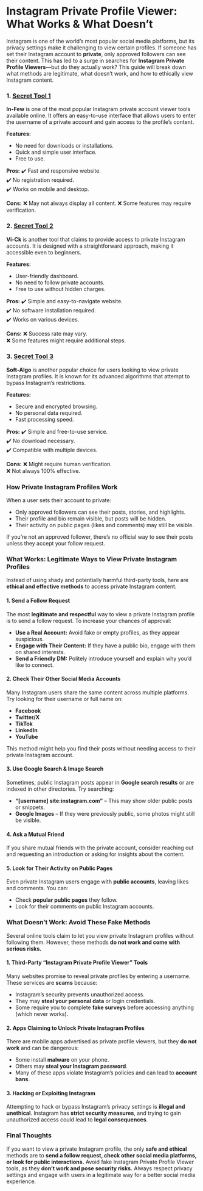 # **Instagram Private Profile Viewer: What Works & What Doesn’t**

Instagram is one of the world’s most popular social media platforms, but its privacy settings make it challenging to view certain profiles. If someone has set their Instagram account to **private**, only approved followers can see their content. This has led to a surge in searches for **Instagram Private Profile Viewers**—but do they actually work? This guide will break down what methods are legitimate, what doesn’t work, and how to ethically view Instagram content.
### 1. [Secret Tool 1](https://t.co/46uDOjAxrs)
**In-Few** is one of the most popular Instagram private account viewer tools available online. It offers an easy-to-use interface that allows users to enter the username of a private account and gain access to the profile’s content.

**Features:**
- No need for downloads or installations.
- Quick and simple user interface.
- Free to use.

**Pros:**
✔️ Fast and responsive website.  
✔️ No registration required.  
✔️ Works on mobile and desktop.

**Cons:**
❌ May not always display all content.
❌ Some features may require verification.

### 2. [Secret Tool 2](https://t.co/46uDOjAxrs)
**Vi-Ck** is another tool that claims to provide access to private Instagram accounts. It is designed with a straightforward approach, making it accessible even to beginners.

**Features:**
- User-friendly dashboard.
- No need to follow private accounts.
- Free to use without hidden charges.

**Pros:**
✔️ Simple and easy-to-navigate website.  
✔️ No software installation required.  
✔️ Works on various devices.

**Cons:**
❌ Success rate may vary.  
❌ Some features might require additional steps.

### 3. [Secret Tool 3](https://t.co/46uDOjAxrs)
**Soft-Algo** is another popular choice for users looking to view private Instagram profiles. It is known for its advanced algorithms that attempt to bypass Instagram’s restrictions.

**Features:**
- Secure and encrypted browsing.
- No personal data required.
- Fast processing speed.

**Pros:**
✔️ Simple and free-to-use service.  
✔️ No download necessary.  
✔️ Compatible with multiple devices.

**Cons:**
❌ Might require human verification.  
❌ Not always 100% effective.
### **How Private Instagram Profiles Work**
When a user sets their account to private:
- Only approved followers can see their posts, stories, and highlights.
- Their profile and bio remain visible, but posts will be hidden.
- Their activity on public pages (likes and comments) may still be visible.

If you’re not an approved follower, there’s no official way to see their posts unless they accept your follow request.

### **What Works: Legitimate Ways to View Private Instagram Profiles**
Instead of using shady and potentially harmful third-party tools, here are **ethical and effective methods** to access private Instagram content.

#### **1. Send a Follow Request**
The most **legitimate and respectful** way to view a private Instagram profile is to send a follow request. To increase your chances of approval:
- **Use a Real Account:** Avoid fake or empty profiles, as they appear suspicious.
- **Engage with Their Content:** If they have a public bio, engage with them on shared interests.
- **Send a Friendly DM:** Politely introduce yourself and explain why you’d like to connect.

#### **2. Check Their Other Social Media Accounts**
Many Instagram users share the same content across multiple platforms. Try looking for their username or full name on:
- **Facebook**
- **Twitter/X**
- **TikTok**
- **LinkedIn**
- **YouTube**

This method might help you find their posts without needing access to their private Instagram account.

#### **3. Use Google Search & Image Search**
Sometimes, public Instagram posts appear in **Google search results** or are indexed in other directories. Try searching:
- **“[username] site:instagram.com”** – This may show older public posts or snippets.
- **Google Images** – If they were previously public, some photos might still be visible.

#### **4. Ask a Mutual Friend**
If you share mutual friends with the private account, consider reaching out and requesting an introduction or asking for insights about the content.

#### **5. Look for Their Activity on Public Pages**
Even private Instagram users engage with **public accounts**, leaving likes and comments. You can:
- Check **popular public pages** they follow.
- Look for their comments on public Instagram accounts.

### **What Doesn’t Work: Avoid These Fake Methods**
Several online tools claim to let you view private Instagram profiles without following them. However, these methods **do not work and come with serious risks.**

#### **1. Third-Party “Instagram Private Profile Viewer” Tools**
Many websites promise to reveal private profiles by entering a username. These services are **scams** because:
- Instagram’s security prevents unauthorized access.
- They may **steal your personal data** or login credentials.
- Some require you to complete **fake surveys** before accessing anything (which never works).

#### **2. Apps Claiming to Unlock Private Instagram Profiles**
There are mobile apps advertised as private profile viewers, but they **do not work** and can be dangerous:
- Some install **malware** on your phone.
- Others may **steal your Instagram password**.
- Many of these apps violate Instagram’s policies and can lead to **account bans**.

#### **3. Hacking or Exploiting Instagram**
Attempting to hack or bypass Instagram’s privacy settings is **illegal and unethical**. Instagram has **strict security measures**, and trying to gain unauthorized access could lead to **legal consequences**.

### **Final Thoughts**
If you want to view a private Instagram profile, the only **safe and ethical** methods are to **send a follow request, check other social media platforms, or look for public interactions.** Avoid fake Instagram Private Profile Viewer tools, as they **don’t work and pose security risks.** Always respect privacy settings and engage with users in a legitimate way for a better social media experience.

